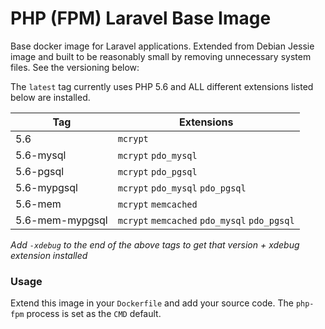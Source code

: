 # PHP (FPM) Laravel Base Image

Base docker image for Laravel applications. Extended from Debian Jessie image and built to be
reasonably small by removing unnecessary system files. See the versioning below:

The `latest` tag currently uses PHP 5.6 and ALL different extensions listed below are installed.

Tag | Extensions
--- | ----------
5.6 | `mcrypt`
5.6-mysql | `mcrypt` `pdo_mysql`
5.6-pgsql | `mcrypt` `pdo_pgsql`
5.6-mypgsql | `mcrypt` `pdo_mysql` `pdo_pgsql`
5.6-mem | `mcrypt` `memcached`
5.6-mem-mypgsql | `mcrypt` `memcached` `pdo_mysql` `pdo_pgsql`

*Add `-xdebug` to the end of the above tags to get that version + xdebug extension installed*

### Usage

Extend this image in your `Dockerfile` and add your source code. The `php-fpm` process is set as the `CMD` default.
